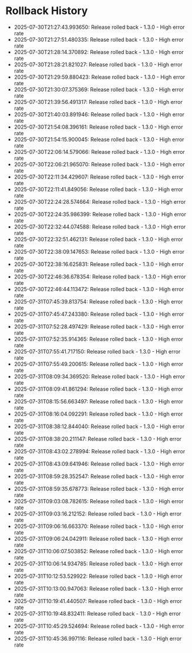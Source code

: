 # Rollback History

- 2025-07-30T21:27:43.993650: Release rolled back - 1.3.0 - High error rate
- 2025-07-30T21:27:51.480335: Release rolled back - 1.3.0 - High error rate
- 2025-07-30T21:28:14.370892: Release rolled back - 1.3.0 - High error rate
- 2025-07-30T21:28:21.821027: Release rolled back - 1.3.0 - High error rate
- 2025-07-30T21:29:59.880423: Release rolled back - 1.3.0 - High error rate
- 2025-07-30T21:30:07.375369: Release rolled back - 1.3.0 - High error rate
- 2025-07-30T21:39:56.491317: Release rolled back - 1.3.0 - High error rate
- 2025-07-30T21:40:03.891946: Release rolled back - 1.3.0 - High error rate
- 2025-07-30T21:54:08.396161: Release rolled back - 1.3.0 - High error rate
- 2025-07-30T21:54:15.900045: Release rolled back - 1.3.0 - High error rate
- 2025-07-30T22:06:14.579066: Release rolled back - 1.3.0 - High error rate
- 2025-07-30T22:06:21.965070: Release rolled back - 1.3.0 - High error rate
- 2025-07-30T22:11:34.429607: Release rolled back - 1.3.0 - High error rate
- 2025-07-30T22:11:41.849056: Release rolled back - 1.3.0 - High error rate
- 2025-07-30T22:24:28.574664: Release rolled back - 1.3.0 - High error rate
- 2025-07-30T22:24:35.986399: Release rolled back - 1.3.0 - High error rate
- 2025-07-30T22:32:44.074588: Release rolled back - 1.3.0 - High error rate
- 2025-07-30T22:32:51.462131: Release rolled back - 1.3.0 - High error rate
- 2025-07-30T22:38:09.147653: Release rolled back - 1.3.0 - High error rate
- 2025-07-30T22:38:16.625831: Release rolled back - 1.3.0 - High error rate
- 2025-07-30T22:46:36.678354: Release rolled back - 1.3.0 - High error rate
- 2025-07-30T22:46:44.113472: Release rolled back - 1.3.0 - High error rate
- 2025-07-31T07:45:39.813754: Release rolled back - 1.3.0 - High error rate
- 2025-07-31T07:45:47.243380: Release rolled back - 1.3.0 - High error rate
- 2025-07-31T07:52:28.497429: Release rolled back - 1.3.0 - High error rate
- 2025-07-31T07:52:35.914365: Release rolled back - 1.3.0 - High error rate
- 2025-07-31T07:55:41.717150: Release rolled back - 1.3.0 - High error rate
- 2025-07-31T07:55:49.200615: Release rolled back - 1.3.0 - High error rate
- 2025-07-31T08:09:34.369520: Release rolled back - 1.3.0 - High error rate
- 2025-07-31T08:09:41.861294: Release rolled back - 1.3.0 - High error rate
- 2025-07-31T08:15:56.663497: Release rolled back - 1.3.0 - High error rate
- 2025-07-31T08:16:04.092291: Release rolled back - 1.3.0 - High error rate
- 2025-07-31T08:38:12.844040: Release rolled back - 1.3.0 - High error rate
- 2025-07-31T08:38:20.211147: Release rolled back - 1.3.0 - High error rate
- 2025-07-31T08:43:02.278994: Release rolled back - 1.3.0 - High error rate
- 2025-07-31T08:43:09.641946: Release rolled back - 1.3.0 - High error rate
- 2025-07-31T08:59:28.352547: Release rolled back - 1.3.0 - High error rate
- 2025-07-31T08:59:35.678773: Release rolled back - 1.3.0 - High error rate
- 2025-07-31T09:03:08.782615: Release rolled back - 1.3.0 - High error rate
- 2025-07-31T09:03:16.212152: Release rolled back - 1.3.0 - High error rate
- 2025-07-31T09:06:16.663370: Release rolled back - 1.3.0 - High error rate
- 2025-07-31T09:06:24.042911: Release rolled back - 1.3.0 - High error rate
- 2025-07-31T10:06:07.503852: Release rolled back - 1.3.0 - High error rate
- 2025-07-31T10:06:14.934785: Release rolled back - 1.3.0 - High error rate
- 2025-07-31T10:12:53.529922: Release rolled back - 1.3.0 - High error rate
- 2025-07-31T10:13:00.947063: Release rolled back - 1.3.0 - High error rate
- 2025-07-31T10:19:41.440507: Release rolled back - 1.3.0 - High error rate
- 2025-07-31T10:19:48.832411: Release rolled back - 1.3.0 - High error rate
- 2025-07-31T10:45:29.524694: Release rolled back - 1.3.0 - High error rate
- 2025-07-31T10:45:36.997116: Release rolled back - 1.3.0 - High error rate
